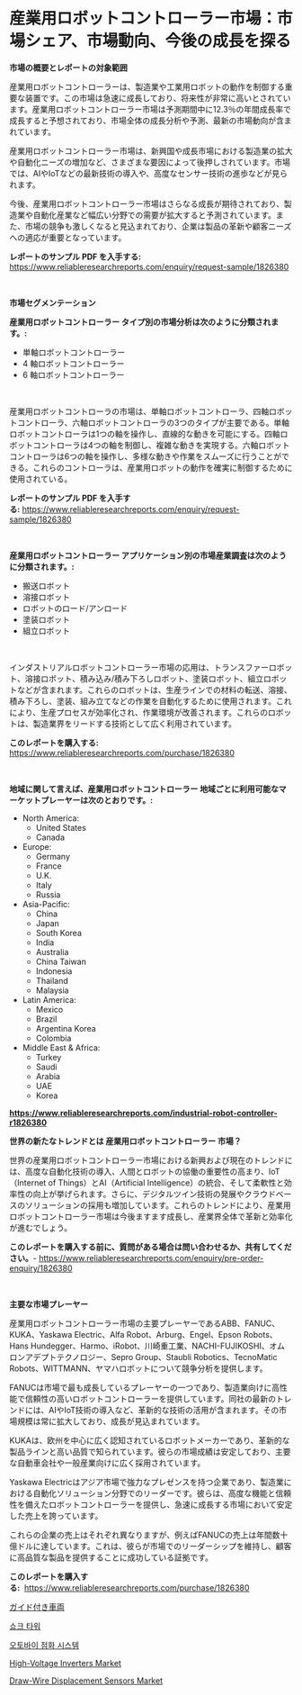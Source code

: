 <p><h1>産業用ロボットコントローラー市場：市場シェア、市場動向、今後の成長を探る</h1></p><p><strong>市場の概要とレポートの対象範囲</strong></p>
<p><p>産業用ロボットコントローラーは、製造業や工業用ロボットの動作を制御する重要な装置です。この市場は急速に成長しており、将来性が非常に高いとされています。産業用ロボットコントローラー市場は予測期間中に12.3％の年間成長率で成長すると予想されており、市場全体の成長分析や予測、最新の市場動向が含まれています。</p><p>産業用ロボットコントローラー市場は、新興国や成長市場における製造業の拡大や自動化ニーズの増加など、さまざまな要因によって後押しされています。市場では、AIやIoTなどの最新技術の導入や、高度なセンサー技術の進歩などが見られます。</p><p>今後、産業用ロボットコントローラー市場はさらなる成長が期待されており、製造業や自動化産業など幅広い分野での需要が拡大すると予測されています。また、市場の競争も激しくなると見込まれており、企業は製品の革新や顧客ニーズへの適応が重要となっています。</p></p>
<p><strong>レポートのサンプル PDF を入手する:</strong> <a href="https://www.reliableresearchreports.com/enquiry/request-sample/1826380">https://www.reliableresearchreports.com/enquiry/request-sample/1826380</a></p>
<p>&nbsp;</p>
<p><strong>市場セグメンテーション</strong></p>
<p><strong>産業用ロボットコントローラー タイプ別の市場分析は次のように分類されます。:</strong></p>
<p><ul><li>単軸ロボットコントローラー</li><li>4 軸ロボットコントローラー</li><li>6 軸ロボットコントローラー</li></ul></p>
<p>&nbsp;</p>
<p><p>産業用ロボットコントローラの市場は、単軸ロボットコントローラ、四軸ロボットコントローラ、六軸ロボットコントローラの3つのタイプが主要である。単軸ロボットコントローラは1つの軸を操作し、直線的な動きを可能にする。四軸ロボットコントローラは4つの軸を制御し、複雑な動きを実現する。六軸ロボットコントローラは6つの軸を操作し、多様な動きや作業をスムーズに行うことができる。これらのコントローラは、産業用ロボットの動作を確実に制御するために使用されている。</p></p>
<p><strong>レポートのサンプル PDF を入手する:</strong>&nbsp;<a href="https://www.reliableresearchreports.com/enquiry/request-sample/1826380">https://www.reliableresearchreports.com/enquiry/request-sample/1826380</a></p>
<p>&nbsp;</p>
<p><strong> 産業用ロボットコントローラー アプリケーション別の市場産業調査は次のように分類されます。:</strong></p>
<p><ul><li>搬送ロボット</li><li>溶接ロボット</li><li>ロボットのロード/アンロード</li><li>塗装ロボット</li><li>組立ロボット</li></ul></p>
<p>&nbsp;</p>
<p><p>インダストリアルロボットコントローラー市場の応用は、トランスファーロボット、溶接ロボット、積み込み/積み下ろしロボット、塗装ロボット、組立ロボットなどが含まれます。これらのロボットは、生産ラインでの材料の転送、溶接、積み下ろし、塗装、組み立てなどの作業を自動化するために使用されます。これにより、生産プロセスが効率化され、作業環境が改善されます。これらのロボットは、製造業界をリードする技術として広く利用されています。</p></p>
<p><strong>このレポートを購入する:</strong>&nbsp; <a href="https://www.reliableresearchreports.com/purchase/1826380">https://www.reliableresearchreports.com/purchase/1826380</a></p>
<p>&nbsp;</p>
<p><strong>地域に関して言えば、産業用ロボットコントローラー 地域ごとに利用可能なマーケットプレーヤーは次のとおりです。:</strong></p>
<p><ul>
    <li>
        North America:
        <ul>
            <li>United States</li>
            <li>Canada</li>
        </ul>
    </li>
    <li>
        Europe:
        <ul>
            <li>Germany</li>
            <li>France</li>
            <li>U.K.</li>
            <li>Italy</li>
            <li>Russia</li>
        </ul>
    </li>
    <li>
        Asia-Pacific:
        <ul>
            <li>China</li>
            <li>Japan</li>
            <li>South Korea</li>
            <li>India</li>
            <li>Australia</li>
            <li>China Taiwan</li>
            <li>Indonesia</li>
            <li>Thailand</li>
            <li>Malaysia</li>
        </ul>
    </li>
    <li>
        Latin America:
        <ul>
            <li>Mexico</li>
            <li>Brazil</li>
            <li>Argentina Korea</li>
            <li>Colombia</li>
        </ul>
    </li>
    <li>
        Middle East & Africa:
        <ul>
            <li>Turkey</li>
            <li>Saudi</li>
            <li>Arabia</li>
            <li>UAE</li>
            <li>Korea</li>
        </ul>
    </li>
    </ul></p>
<p><strong><a href="https://www.reliableresearchreports.com/industrial-robot-controller-r1826380">https://www.reliableresearchreports.com/industrial-robot-controller-r1826380</a></strong>&nbsp;</p>
<p><strong>世界の新たなトレンドとは 産業用ロボットコントローラー 市場？</strong></p>
<p><p>世界の産業用ロボットコントローラー市場における新興および現在のトレンドには、高度な自動化技術の導入、人間とロボットの協働の重要性の高まり、IoT（Internet of Things）とAI（Artificial Intelligence）の統合、そして柔軟性と効率性の向上が挙げられます。さらに、デジタルツイン技術の発展やクラウドベースのソリューションの採用も増加しています。これらのトレンドにより、産業用ロボットコントローラー市場は今後ますます成長し、産業界全体で革新と効率化が進むでしょう。</p></p>
<p><strong>このレポートを購入する前に、質問がある場合は問い合わせるか、共有してください。</strong>- <a href="https://www.reliableresearchreports.com/enquiry/pre-order-enquiry/1826380">https://www.reliableresearchreports.com/enquiry/pre-order-enquiry/1826380</a></p>
<p>&nbsp;</p>
<p><strong>主要な市場プレーヤー</strong></p>
<p><p>産業用ロボットコントローラー市場の主要プレーヤーであるABB、FANUC、KUKA、Yaskawa Electric、Alfa Robot、Arburg、Engel、Epson Robots、Hans Hundegger、Harmo、iRobot、川崎重工業、NACHI-FUJIKOSHI、オムロンアデプトテクノロジー、Sepro Group、Staubli Robotics、TecnoMatic Robots、WITTMANN、ヤマハロボットについて競争分析を提供します。 </p><p>FANUCは市場で最も成長しているプレーヤーの一つであり、製造業向けに高性能で信頼性の高いロボットコントローラーを提供しています。同社の最新のトレンドには、AIやIoT技術の導入など、革新的な技術の活用が含まれます。その市場規模は常に拡大しており、成長が見込まれています。</p><p>KUKAは、欧州を中心に広く認知されているロボットメーカーであり、革新的な製品ラインと高い品質で知られています。彼らの市場成績は安定しており、主要な自動車会社や一般産業向けに広く採用されています。</p><p>Yaskawa Electricはアジア市場で強力なプレゼンスを持つ企業であり、製造業における自動化ソリューション分野でのリーダーです。彼らは、高度な機能と信頼性を備えたロボットコントローラーを提供し、急速に成長する市場において安定した売上を誇っています。</p><p>これらの企業の売上はそれぞれ異なりますが、例えばFANUCの売上は年間数十億ドルに達しています。これは、彼らが市場でのリーダーシップを維持し、顧客に高品質な製品を提供することに成功している証拠です。</p></p>
<p><strong>このレポートを購入する:</strong>&nbsp;&nbsp;<a href="https://www.reliableresearchreports.com/purchase/1826380">https://www.reliableresearchreports.com/purchase/1826380</a></p>
<p><p><a href="https://github.com/SarahFahey88/Market-Research-Report-List-1/blob/main/745417831990.md">ガイド付き車両</a></p><p><a href="https://medium.com/@lolitanader1/%EC%87%BC%ED%81%AC-%ED%83%80%EC%9B%8C-%EC%8B%9C%EC%9E%A5-%EA%B7%9C%EB%AA%A8-cagr-%ED%8A%B8%EB%A0%8C%EB%93%9C-2024-2030-bfb5c3ad839c">쇼크 타워</a></p><p><a href="https://medium.com/@juliastanley2022/%EC%98%A4%ED%86%A0%EB%B0%94%EC%9D%B4-%EC%A0%90%ED%99%94-%EC%8B%9C%EC%8A%A4%ED%85%9C-%EC%8B%9C%EC%9E%A5-%EC%84%B1%EA%B3%B5%EC%A0%81%EC%9D%B8-%EB%B9%84%EC%A6%88%EB%8B%88%EC%8A%A4-%EC%A0%84%EB%9E%B5%EC%9D%98-%EC%97%B4%EC%87%A0-2031%EB%85%84%EA%B9%8C%EC%A7%80%EC%9D%98-%EC%98%88%EC%B8%A1-c0e8dd76ec64">오토바이 점화 시스템</a></p><p><a href="https://www.linkedin.com/pulse/high-voltage-inverters-market-research-report-reveals-latest-xmzof?trackingId=ihwq78cDfiC1xJC%2BNY0cKQ%3D%3D">High-Voltage Inverters Market</a></p><p><a href="https://www.linkedin.com/pulse/draw-wire-displacement-sensors-market-size-growing-forecasted-n7daf?trackingId=KJ%2F%2FZN%2Bz6wmqxlZvvJMibg%3D%3D">Draw-Wire Displacement Sensors Market</a></p></p>